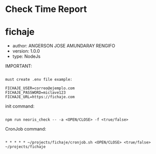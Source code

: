 # Check Time Report
# fichaje
- author: ANGERSON JOSE AMUNDARAY RENGIFO
- version: 1.0.0
- type: NodeJs

IMPORTANT:
```

must create .env file example:

FICHAJE_USER=correo@ejemplo.com
FICHAJE_PASSWORD=miclave123
FICHAJE_URL=https://fichaje.com

```


init command:
```

npm run neoris_check -- -a <OPEN/CLOSE> -f <true/false>

```

CronJob command:
```

* * * * * ~/projects/fichaje/cronjob.sh <OPEN/CLOSE> <true/false> ~/projects/fichaje

```